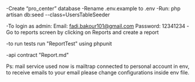 -Create “pro_center” database
-Rename .env.example to .env
-Run:
php artisan db:seed --class=UsersTableSeeder

-To login as admin:
Email: fadi.bakour101@gmail.com
Password: 12341234
-Go to reports screen by clicking on Reports and create a report

-to run tests run "ReportTest" using phpunit

-api contract "Report.md"

Ps: mail service used now is mailtrap connected to personal account in env, to receive emails to your email please change configurations inside env file.

